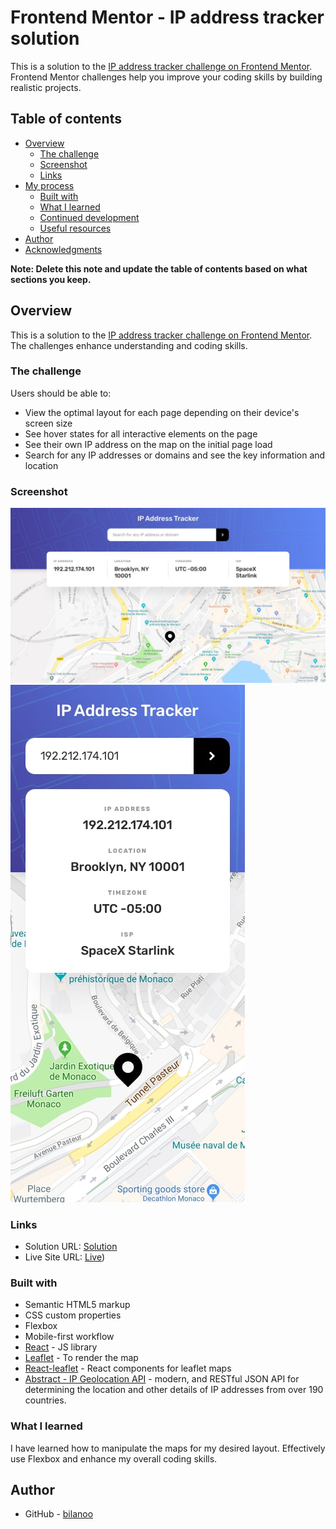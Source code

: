 # Frontend Mentor - IP address tracker solution

This is a solution to the [IP address tracker challenge on Frontend Mentor](https://www.frontendmentor.io/challenges/ip-address-tracker-I8-0yYAH0). Frontend Mentor challenges help you improve your coding skills by building realistic projects.

## Table of contents

- [Overview](#overview)
  - [The challenge](#the-challenge)
  - [Screenshot](#screenshot)
  - [Links](#links)
- [My process](#my-process)
  - [Built with](#built-with)
  - [What I learned](#what-i-learned)
  - [Continued development](#continued-development)
  - [Useful resources](#useful-resources)
- [Author](#author)
- [Acknowledgments](#acknowledgments)

**Note: Delete this note and update the table of contents based on what sections you keep.**

## Overview

This is a solution to the [IP address tracker challenge on Frontend Mentor](https://www.frontendmentor.io/challenges/ip-address-tracker-I8-0yYAH0). The challenges enhance understanding and coding skills.

### The challenge

Users should be able to:

- View the optimal layout for each page depending on their device's screen size
- See hover states for all interactive elements on the page
- See their own IP address on the map on the initial page load
- Search for any IP addresses or domains and see the key information and location

### Screenshot

![Design desktop preview for the IP address tracker coding challenge](./design/desktop-design.jpg)
![Design mobile preview for the IP address tracker coding challenge](./design/mobile-design.jpg)

### Links

- Solution URL: [Solution](https://github.com/bilanoo/ip-address-tracket/tree/main/src)
- Live Site URL: [Live](https://ip-tracker-by-bilanoo.netlify.app/))

### Built with

- Semantic HTML5 markup
- CSS custom properties
- Flexbox
- Mobile-first workflow
- [React](https://reactjs.org/) - JS library
- [Leaflet](https://leafletjs.com/index.html) - To render the map
- [React-leaflet](https://react-leaflet.js.org/) - React components for leaflet maps
- [Abstract - IP Geolocation API](https://docs.abstractapi.com/ip-geolocation) - modern, and RESTful JSON API for determining the location and other details of IP addresses from over 190 countries.

### What I learned

I have learned how to manipulate the maps for my desired layout. Effectively use Flexbox and enhance my overall coding skills.

## Author

- GitHub - [bilanoo](https://github.com/bilanoo)
